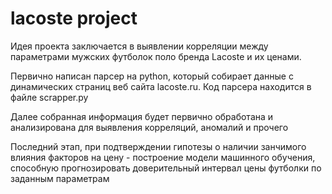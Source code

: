 # lacoste project
Идея проекта заключается в выявлении корреляции между параметрами мужских футболок поло бренда Lacoste и их ценами. 

Первично написан парсер на python, который собирает данные с динамических страниц веб сайта lacoste.ru. Код парсера находится в файле scrapper.py

Далее собранная информация будет первично обработана и анализирована для выявления корреляций, аномалий и прочего

Последний этап, при подтверждении гипотезы о наличии занчимого влияния факторов на цену - построение модели машинного обучения, способную прогнозировать доверительный интервал цены футболки по заданным параметрам
